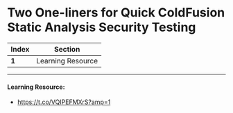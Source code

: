 # Two One-liners for Quick ColdFusion Static Analysis Security Testing

Index | Section
--- | ---
**1** | Learning Resource

___


#### Learning Resource: 

* https://t.co/VQIPEFMXrS?amp=1